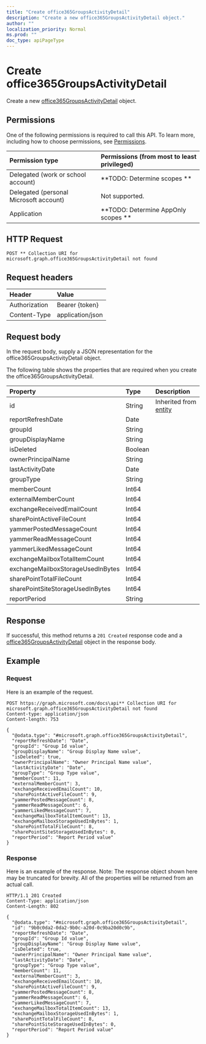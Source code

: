 ```yaml
---
title: "Create office365GroupsActivityDetail"
description: "Create a new office365GroupsActivityDetail object."
author: ""
localization_priority: Normal
ms.prod: ""
doc_type: apiPageType
---
```


# Create office365GroupsActivityDetail

Create a new [office365GroupsActivityDetail](../resources/office365groupsactivitydetail.md) object.

## Permissions
One of the following permissions is required to call this API. To learn more, including how to choose permissions, see [Permissions](/concepts/permissions-reference.md).

|Permission type|Permissions (from most to least privileged)|
|:---|:---|
|Delegated (work or school account)|**TODO: Determine scopes **|
|Delegated (personal Microsoft account)|Not supported.|
|Application|**TODO: Determine AppOnly scopes **|

## HTTP Request
<!-- {
  "blockType": "ignored"
}
-->
``` http
POST ** Collection URI for microsoft.graph.office365GroupsActivityDetail not found
```

## Request headers
|Header|Value|
|:---|:---|
|Authorization|Bearer {token}|
|Content-Type|application/json|

## Request body
In the request body, supply a JSON representation for the office365GroupsActivityDetail object.

The following table shows the properties that are required when you create the office365GroupsActivityDetail.

|Property|Type|Description|
|:---|:---|:---|
|id|String| Inherited from [entity](../resources/entity.md)|
|reportRefreshDate|Date||
|groupId|String||
|groupDisplayName|String||
|isDeleted|Boolean||
|ownerPrincipalName|String||
|lastActivityDate|Date||
|groupType|String||
|memberCount|Int64||
|externalMemberCount|Int64||
|exchangeReceivedEmailCount|Int64||
|sharePointActiveFileCount|Int64||
|yammerPostedMessageCount|Int64||
|yammerReadMessageCount|Int64||
|yammerLikedMessageCount|Int64||
|exchangeMailboxTotalItemCount|Int64||
|exchangeMailboxStorageUsedInBytes|Int64||
|sharePointTotalFileCount|Int64||
|sharePointSiteStorageUsedInBytes|Int64||
|reportPeriod|String||



## Response
If successful, this method returns a `201 Created` response code and a [office365GroupsActivityDetail](../resources/office365groupsactivitydetail.md) object in the response body.

## Example

### Request
Here is an example of the request.
<!-- {
  "blockType": "request",
  "name": "create_office365groupsactivitydetail_from_"
}
-->
``` http
POST https://graph.microsoft.com/docs\api** Collection URI for microsoft.graph.office365GroupsActivityDetail not found
Content-type: application/json
Content-length: 753

{
  "@odata.type": "#microsoft.graph.office365GroupsActivityDetail",
  "reportRefreshDate": "Date",
  "groupId": "Group Id value",
  "groupDisplayName": "Group Display Name value",
  "isDeleted": true,
  "ownerPrincipalName": "Owner Principal Name value",
  "lastActivityDate": "Date",
  "groupType": "Group Type value",
  "memberCount": 11,
  "externalMemberCount": 3,
  "exchangeReceivedEmailCount": 10,
  "sharePointActiveFileCount": 9,
  "yammerPostedMessageCount": 8,
  "yammerReadMessageCount": 6,
  "yammerLikedMessageCount": 7,
  "exchangeMailboxTotalItemCount": 13,
  "exchangeMailboxStorageUsedInBytes": 1,
  "sharePointTotalFileCount": 8,
  "sharePointSiteStorageUsedInBytes": 0,
  "reportPeriod": "Report Period value"
}
```

### Response
Here is an example of the response. Note: The response object shown here may be truncated for brevity. All of the properties will be returned from an actual call.
<!-- {
  "blockType": "response",
  "truncated": true,
  "@odata.type": "microsoft.graph.office365groupsactivitydetail"
}
-->
``` http
HTTP/1.1 201 Created
Content-Type: application/json
Content-Length: 802

{
  "@odata.type": "#microsoft.graph.office365GroupsActivityDetail",
  "id": "9b0c0da2-0da2-9b0c-a20d-0c9ba20d0c9b",
  "reportRefreshDate": "Date",
  "groupId": "Group Id value",
  "groupDisplayName": "Group Display Name value",
  "isDeleted": true,
  "ownerPrincipalName": "Owner Principal Name value",
  "lastActivityDate": "Date",
  "groupType": "Group Type value",
  "memberCount": 11,
  "externalMemberCount": 3,
  "exchangeReceivedEmailCount": 10,
  "sharePointActiveFileCount": 9,
  "yammerPostedMessageCount": 8,
  "yammerReadMessageCount": 6,
  "yammerLikedMessageCount": 7,
  "exchangeMailboxTotalItemCount": 13,
  "exchangeMailboxStorageUsedInBytes": 1,
  "sharePointTotalFileCount": 8,
  "sharePointSiteStorageUsedInBytes": 0,
  "reportPeriod": "Report Period value"
}
```

